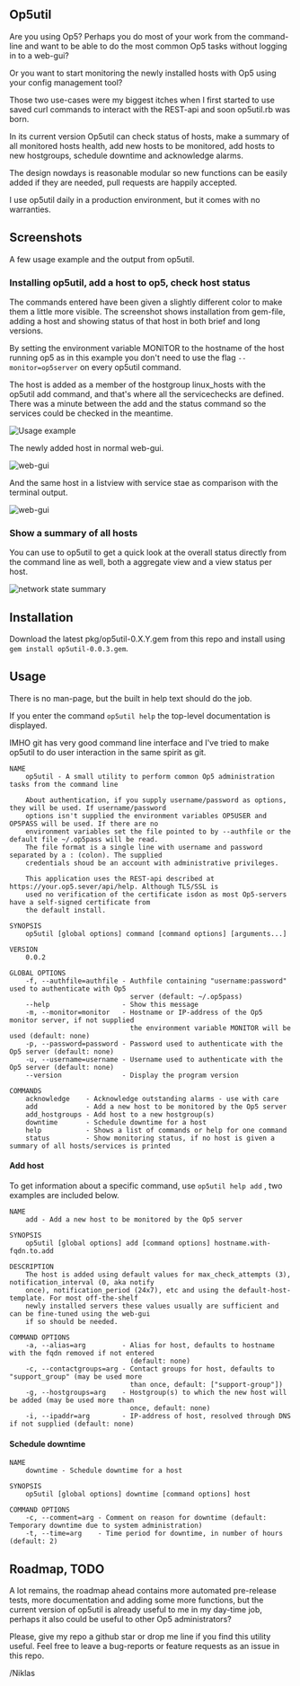 ## Op5util

Are you using Op5? Perhaps you do most of your work from the command-line
and want to be able to do the most common Op5 tasks without logging in
to a web-gui?

Or you want to start monitoring the newly installed hosts with Op5
using your config management tool?

Those two use-cases were my biggest itches when I first started to use
saved curl commands to interact with the REST-api and soon op5util.rb
was born.

In its current version Op5util can check status of hosts, make a
summary of all monitored hosts health, add new hosts to be monitored,
    add hosts to new hostgroups, schedule downtime and acknowledge alarms.

The design nowdays is reasonable modular so new functions can be easily
added if they are needed, pull requests are happily accepted.

I use op5util daily in a production environment, but it comes with no
warranties.

## Screenshots

A few usage example and the output from op5util.

### Installing op5util, add a host to op5, check host status

The commands entered have been given a slightly different color to make them a little more visible.
The screenshot shows installation from gem-file, adding a host and showing status of that host in
both brief and long versions.

By setting the environment variable MONITOR to the hostname of the host running op5 as in this
example you don't need to use the flag ```--monitor=op5server``` on every op5util command.

The host is added as a member of the hostgroup linux_hosts with the op5util add command, and
that's where all the servicechecks are defined. There was a minute between the add and the status
command so the services could be checked in the meantime.

![Usage example](https://raw.githubusercontent.com/np422/Op5util/master/screenshots/usage1_color.png)

The newly added host in normal web-gui.

![web-gui](https://raw.githubusercontent.com/np422/Op5util/master/screenshots/host_op5.png)

And the same host in a listview with service stae as comparison with the terminal output.

![web-gui](https://raw.githubusercontent.com/np422/Op5util/master/screenshots/host_op5_listview.png)

### Show a summary of all hosts

You can use to op5util to get a quick look at the overall status directly from the
command line as well, both a aggregate view and a view status per host.

![network state summary](https://raw.githubusercontent.com/np422/Op5util/master/screenshots/state_summary.png)

## Installation

Download the latest pkg/op5util-0.X.Y.gem from this repo and install using ```gem install op5util-0.0.3.gem```.

## Usage

There is no man-page, but the built in help text should do the job.

If you enter the command ```op5util help``` the top-level documentation is displayed.

IMHO git has very good command line interface and I've tried to make op5util to do user
interaction in the same spirit as git.

``` text
NAME
    op5util - A small utility to perform common Op5 administration tasks from the command line

    About authentication, if you supply username/password as options, they will be used. If username/password
    options isn't supplied the environment variables OP5USER and OP5PASS will be used. If there are no
    environment variables set the file pointed to by --authfile or the default file ~/.op5pass will be read.
    The file format is a single line with username and password separated by a : (colon). The supplied
    credentials shoud be an account with administrative privileges.

    This application uses the REST-api described at https://your.op5.sever/api/help. Although TLS/SSL is
    used no verification of the certificate isdon as most Op5-servers have a self-signed certificate from
    the default install.

SYNOPSIS
    op5util [global options] command [command options] [arguments...]

VERSION
    0.0.2

GLOBAL OPTIONS
    -f, --authfile=authfile - Authfile containing "username:password" used to authenticate with Op5
                              server (default: ~/.op5pass)
    --help                  - Show this message
    -m, --monitor=monitor   - Hostname or IP-address of the Op5 monitor server, if not supplied
                              the environment variable MONITOR will be used (default: none)
    -p, --password=password - Password used to authenticate with the Op5 server (default: none)
    -u, --username=username - Username used to authenticate with the Op5 server (default: none)
    --version               - Display the program version

COMMANDS
    acknowledge    - Acknowledge outstanding alarms - use with care
    add            - Add a new host to be monitored by the Op5 server
    add_hostgroups - Add host to a new hostgroup(s)
    downtime       - Schedule downtime for a host
    help           - Shows a list of commands or help for one command
    status         - Show monitoring status, if no host is given a summary of all hosts/services is printed
```

#### Add host

To get information about a specific command, use ```op5util help add``` , two examples are included below.

``` text
NAME
    add - Add a new host to be monitored by the Op5 server

SYNOPSIS
    op5util [global options] add [command options] hostname.with-fqdn.to.add

DESCRIPTION
    The host is added using default values for max_check_attempts (3), notification_interval (0, aka notify
    once), notification_period (24x7), etc and using the default-host-template. For most off-the-shelf
    newly installed servers these values usually are sufficient and can be fine-tuned using the web-gui
    if so should be needed.

COMMAND OPTIONS
    -a, --alias=arg         - Alias for host, defaults to hostname with the fqdn removed if not entered
                              (default: none)
    -c, --contactgroups=arg - Contact groups for host, defaults to "support_group" (may be used more
                              than once, default: ["support-group"])
    -g, --hostgroups=arg    - Hostgroup(s) to which the new host will be added (may be used more than
                              once, default: none)
    -i, --ipaddr=arg        - IP-address of host, resolved through DNS if not supplied (default: none)
```

#### Schedule downtime

``` text
NAME
    downtime - Schedule downtime for a host

SYNOPSIS
    op5util [global options] downtime [command options] host

COMMAND OPTIONS
    -c, --comment=arg - Comment on reason for downtime (default: Temporary downtime due to system administration)
    -t, --time=arg    - Time period for downtime, in number of hours (default: 2)
```

## Roadmap, TODO

A lot remains, the roadmap ahead contains more automated pre-release tests, more documentation and
adding some more functions, but the current version of op5util is already useful to me in my
day-time job, perhaps it also could be useful to other Op5 administrators?

Please, give my repo a github star or drop me line if you find this utility useful. Feel
free to leave a bug-reports or feature requests as an issue in this repo.

/Niklas
